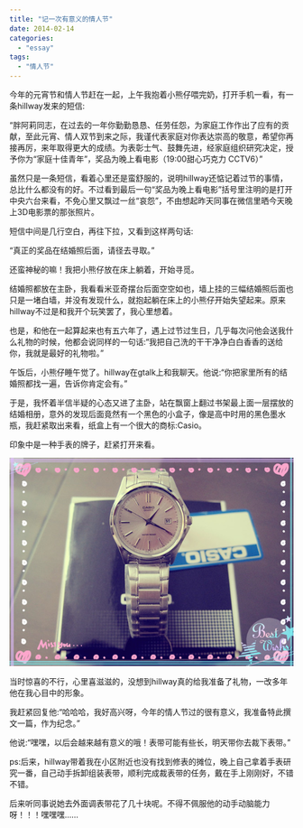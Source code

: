```yaml
---
title: "记一次有意义的情人节"
date: 2014-02-14
categories: 
  - "essay"
tags: 
  - "情人节"
---
```


今年的元宵节和情人节赶在一起，上午我抱着小熊仔喂完奶，打开手机一看，有一条hillway发来的短信:

“胖阿莉同志，在过去的一年你勤勤恳恳、任劳任怨，为家庭工作作出了应有的贡献，至此元宵、情人双节到来之际，我谨代表家庭对你表达崇高的敬意，希望你再接再厉，来年取得更大的成绩。为表彰士气、鼓舞先进，经家庭组织研究决定，授予你为“家庭十佳青年”，奖品为晚上看电影（19:00甜心巧克力 CCTV6）”

虽然只是一条短信，看着心里还是蛮舒服的，说明hillway还惦记着过节的事情，总比什么都没有的好。不过看到最后一句“奖品为晚上看电影”括号里注明的是打开中央六台来看，不免心里又飘过一丝“哀怨”，不由想起昨天同事在微信里晒今天晚上3D电影票的那张照片。

短信中间是几行空白，再往下拉，又看到这样两句话:

“真正的奖品在结婚照后面，请径去寻取。”

还蛮神秘的嘛！我把小熊仔放在床上躺着，开始寻觅。

结婚照都放在主卧，我看看米亚奇摆台后面空空如也，墙上挂的三幅结婚照后面也只是一堵白墙，并没有发现什么，就抱起躺在床上的小熊仔开始失望起来。原来hillway不过是和我开个玩笑罢了，我心里想着。

也是，和他在一起算起来也有五六年了，遇上过节过生日，几乎每次问他会送我什么礼物的时候，他都会说同样的一句话:“我把自己洗的干干净净白白香香的送给你，我就是最好的礼物啦。”

午饭后，小熊仔睡午觉了。hillway在gtalk上和我聊天。他说:“你把家里所有的结婚照都找一遍，告诉你肯定会有。”

于是，我怀着半信半疑的心态又进了主卧，站在飘窗上翻过书架最上面一层摆放的结婚相册，意外的发现后面竟然有一个黑色的小盒子，像是高中时用的黑色墨水瓶，我赶紧取出来看，纸盒上有一个很大的商标:Casio。

印象中是一种手表的牌子，赶紧打开来看。

![IMG_7907_副本](images/12519428463_3abbfe1b73_z.jpg)

当时惊喜的不行，心里喜滋滋的，没想到hillway真的给我准备了礼物，一改多年他在我心目中的形象。

我赶紧回复他:“哈哈哈，我好高兴呀，今年的情人节过的很有意义，我准备特此撰文一篇，作为纪念。”

他说:“嘿嘿，以后会越来越有意义的哦！表带可能有些长，明天带你去裁下表带。”

ps:后来，hillway带着我在小区附近也没有找到修表的摊位，晚上自己拿着手表研究一番，自己动手拆卸组装表带，顺利完成裁表带的任务，戴在手上刚刚好，不错不错。

后来听同事说她去外面调表带花了几十块呢。不得不佩服他的动手动脑能力呀！！！嘿嘿嘿……
